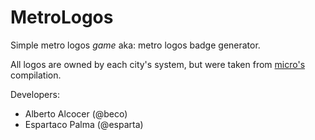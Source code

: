 MetroLogos
==========

Simple metro logos *game* aka: metro logos badge generator.

All logos are owned by each city's system, but were taken from [micro's](http://mi-cro.com) compilation.

Developers:
- Alberto Alcocer (@beco)
- Espartaco Palma (@esparta)

